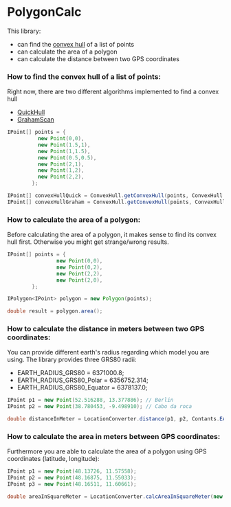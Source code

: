 # PolygonCalc
This library:
- can find the [convex hull](https://en.wikipedia.org/wiki/Convex_hull) of a list of points
- can calculate the area of a polygon
- can calculate the distance between two GPS coordinates


### How to find the convex hull of a list of points:

Right now, there are two different algorithms implemented to find a convex hull
- [QuickHull](https://en.wikipedia.org/wiki/Quickhull)
- [GrahamScan](https://en.wikipedia.org/wiki/Graham_scan)

```java
IPoint[] points = {
          new Point(0,0),
          new Point(1.5,1),
          new Point(1,1.5),
          new Point(0.5,0.5),
          new Point(2,1),
          new Point(1,2),
          new Point(2,2),
        };

IPoint[] convexHullQuick = ConvexHull.getConvexHull(points, ConvexHull.Algorithm.QUICK_HULL);
IPoint[] convexHullGraham = ConvexHull.getConvexHull(points, ConvexHull.Algorithm.GRAHAM_SCAN);
```

### How to calculate the area of a polygon:

Before calculating the area of a polygon, it makes sense to find its convex hull first. 
Otherwise you might get strange/wrong results. 
```java
IPoint[] points = {
                new Point(0,0),
                new Point(0,2),
                new Point(2,2),
                new Point(2,0),
        };

IPolygon<IPoint> polygon = new Polygon(points);

double result = polygon.area();
```

### How to calculate the distance in meters between two GPS coordinates:

You can provide different earth's radius regarding which model you are using.
The library provides three GRS80 radii:
- EARTH_RADIUS_GRS80 = 6371000.8;
- EARTH_RADIUS_GRS80_Polar = 6356752.314;
- EARTH_RADIUS_GRS80_Equator = 6378137.0;

```java
IPoint p1 = new Point(52.516288, 13.377886); // Berlin
IPoint p2 = new Point(38.780453, -9.498910); // Cabo da roca

double distanceInMeter = LocationConverter.distance(p1, p2, Contants.EARTH_RADIUS_GRS80);
```

### How to calculate the area in meters between GPS coordinates:

Furthermore you are able to calculate the area of a polygon using GPS coordinates (latitude, longitude):

```java
IPoint p1 = new Point(48.13726, 11.57558);
IPoint p2 = new Point(48.16875, 11.55033);
IPoint p3 = new Point(48.16511, 11.60661);

double areaInSquareMeter = LocationConverter.calcAreaInSquareMeter(new IPoint[] {p1, p2, p3}, Contants.EARTH_RADIUS_GRS80);
```
